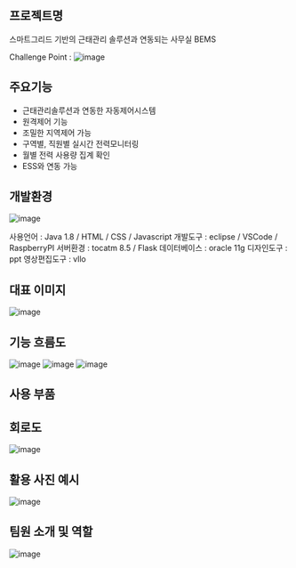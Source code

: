 ## 프로젝트명
스마트그리드 기반의 
근태관리 솔루션과 연동되는 
사무실 BEMS

Challenge Point : 
![image](https://user-images.githubusercontent.com/97868648/158286679-6baeed74-0ed8-4cf4-bc63-1d746beeacc9.png)

## 주요기능
- 근태관리솔루션과 연동한 자동제어시스템
- 원격제어 기능
- 조밀한 지역제어 가능
- 구역별, 직원별 실시간 전력모니터링
- 월별 전력 사용량 집계 확인
- ESS와 연동 가능

##  개발환경
 ![image](https://user-images.githubusercontent.com/97868648/158286745-c4e94f5a-8e15-4cef-ba9b-58b91ecdec52.png)

사용언어 : Java 1.8 / HTML / CSS / Javascript
개발도구 : eclipse / VSCode / RaspberryPI
서버환경 : tocatm 8.5 / Flask
데이터베이스 : oracle 11g
디자인도구 : ppt
영상편집도구 : vllo

## 대표 이미지
![image](https://user-images.githubusercontent.com/97868648/158286763-a9d71ef5-b85b-4a6e-ae0e-8ff7a50f1a31.png)

## 기능 흐름도
![image](https://user-images.githubusercontent.com/97868648/158286890-edec369b-69fe-4ddc-869c-f7c57207a36b.png)
![image](https://user-images.githubusercontent.com/97868648/158286901-e49ecea3-2f64-46a6-96fb-79b9834c6f57.png)
![image](https://user-images.githubusercontent.com/97868648/158286911-69747795-d43f-4323-afb3-31a99ef9636f.png)



## 사용 부품


## 회로도
![image](https://user-images.githubusercontent.com/97868648/158286812-4341f221-8052-41a4-8dd9-10aba525192f.png)

## 활용 사진 예시
![image](https://user-images.githubusercontent.com/97868648/158287302-6e1f3a67-4b00-4c26-a19d-3fc512fd970d.png)


## 팀원 소개 및 역할
![image](https://user-images.githubusercontent.com/97868648/158286824-d4c97978-bde8-442b-a602-0bd461bfe9a1.png)
